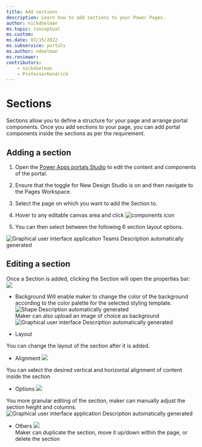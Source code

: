 ```yaml
---
title: Add sections
description: Learn how to add sections to your Power Pages.
author: nickdoelman
ms.topic: conceptual
ms.custom: 
ms.date: 03/15/2022
ms.subservice: portals
ms.author: ndoelman 
ms.reviewer: 
contributors:
    - nickdoelman
    - ProfessorKendrick
---
```


# Sections

Sections allow you to define a structure for your page and arrange portal components. Once you add sections to your page, you can add portal components inside the sections as per the requirement.

## Adding a section

1. Open the [Power Apps portals Studio](https://docs.microsoft.com/en-us/powerapps/maker/portals/portal-designer-anatomy) to edit the content and components of the portal.

1. Ensure that the toggle for New Design Studio is on and then navigate to the Pages Workspace.

1. Select the page on which you want to add the Section to.

1. Hover to any editable canvas area and click ![components icon ](media/image3.png)

1. You can then select between the following 6 section layout options.

![Graphical user interface  application  Teams Description automatically generated](media/image8.png)

## Editing a section

Once a Section is added, clicking the Section will open the properties bar:  
![](media/image14.png)

- Background 
    Will enable maker to change the color of the background according to the color palette for the selected styling template.  
    ![Shape Description automatically generated](media/image15.png)  
    Maker can also upload an image of choice as background  
    ![Graphical user interface Description automatically generated](media/image16.png)

- Layout

You can change the layout of the section after it is added.

- Alignment ![](media/image17.png)

You can select the desired vertical and horizontal alignment of content inside the section

- Options ![](media/image18.png)

You more granular editing of the section, maker can manually adjust the section height and columns.  
![Graphical user interface  application Description automatically generated](media/image19.png)

- Others ![](media/image20.png)  
    Maker can duplicate the section, move it up/down within the page, or delete the section